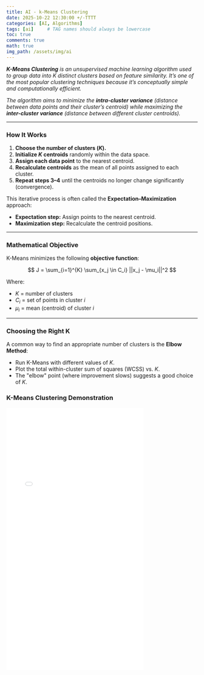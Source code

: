 ```yaml
---
title: AI - k-Means Clustering
date: 2025-10-22 12:30:00 +/-TTTT
categories: [AI, Algorithms]
tags: [ai]     # TAG names should always be lowercase
toc: true
comments: true
math: true
img_path: /assets/img/ai
---
```

_**K-Means Clustering** is an unsupervised machine learning algorithm used to group data into *K distinct clusters* based on feature similarity. It’s one of the most popular clustering techniques because it’s conceptually simple and computationally efficient._

_The algorithm aims to minimize the **intra-cluster variance** (distance between data points and their cluster’s centroid) while maximizing the **inter-cluster variance** (distance between different cluster centroids)._

---

### How It Works
1. **Choose the number of clusters ($K$).**
2. **Initialize $K$ centroids** randomly within the data space.
3. **Assign each data point** to the nearest centroid.
4. **Recalculate centroids** as the mean of all points assigned to each cluster.
5. **Repeat steps 3–4** until the centroids no longer change significantly (convergence).

This iterative process is often called the **Expectation–Maximization** approach:
- **Expectation step:** Assign points to the nearest centroid.
- **Maximization step:** Recalculate the centroid positions.

---

### Mathematical Objective
K-Means minimizes the following **objective function**:

$$
J = \sum_{i=1}^{K} \sum_{x_j \in C_i} ||x_j - \mu_i||^2
$$

Where:
- $K$ = number of clusters  
- $C_i$ = set of points in cluster $i$  
- $\mu_i$ = mean (centroid) of cluster $i$

---

### Choosing the Right K
A common way to find an appropriate number of clusters is the **Elbow Method**:
- Run K-Means with different values of $K$.
- Plot the total within-cluster sum of squares (WCSS) vs. $K$.
- The "elbow" point (where improvement slows) suggests a good choice of $K$.

### K-Means Clustering Demonstration ###

<div style="width:100%; overflow:hidden;">
  <iframe src="{{ site.baseurl }}/assets/pages/ai-kmeans-clustering.html"
          style="width:130%; height:1250px; border:none; transform:scale(0.55); transform-origin:0 0;">
  </iframe>
</div>
